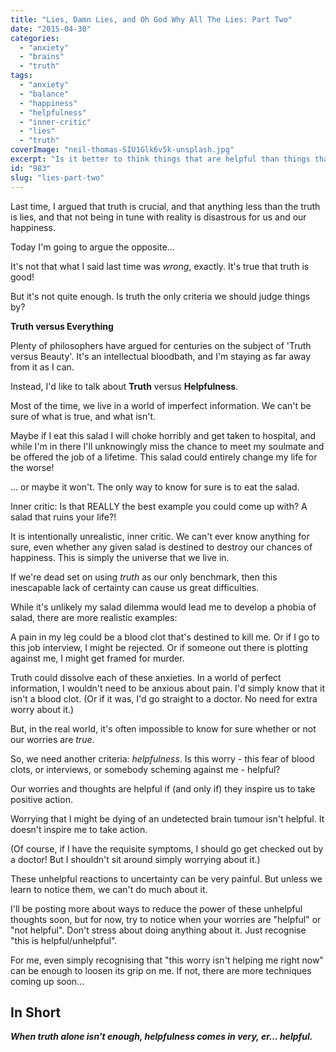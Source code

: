 ```yaml
---
title: "Lies, Damn Lies, and Oh God Why All The Lies: Part Two"
date: "2015-04-30"
categories: 
  - "anxiety"
  - "brains"
  - "truth"
tags: 
  - "anxiety"
  - "balance"
  - "happiness"
  - "helpfulness"
  - "inner-critic"
  - "lies"
  - "truth"
coverImage: "neil-thomas-SIU1Glk6v5k-unsplash.jpg"
excerpt: "Is it better to think things that are helpful than things that are true?"
id: "983"
slug: "lies-part-two"
---
```


Last time, I argued that truth is crucial, and that anything less than the truth is lies, and that not being in tune with reality is disastrous for us and our happiness.

Today I'm going to argue the opposite...

<!--more-->

It's not that what I said last time was _wrong_, exactly. It's true that truth is good!

But it's not quite enough. Is truth the only criteria we should judge things by?

**Truth versus Everything**

Plenty of philosophers have argued for centuries on the subject of 'Truth versus Beauty'. It's an intellectual bloodbath, and I'm staying as far away from it as I can.

Instead, I'd like to talk about **Truth** versus **Helpfulness**.

Most of the time, we live in a world of imperfect information. We can't be sure of what is true, and what isn't.

Maybe if I eat this salad I will choke horribly and get taken to hospital, and while I'm in there I'll unknowingly miss the chance to meet my soulmate and be offered the job of a lifetime. This salad could entirely change my life for the worse!

... or maybe it won't. The only way to know for sure is to eat the salad.

Inner critic: Is that REALLY the best example you could come up with? A salad that ruins your life?!

It is intentionally unrealistic, inner critic. We can't ever know anything for sure, even whether any given salad is destined to destroy our chances of happiness. This is simply the universe that we live in.

If we're dead set on using _truth_ as our only benchmark, then this inescapable lack of certainty can cause us great difficulties.

While it's unlikely my salad dilemma would lead me to develop a phobia of salad, there are more realistic examples:

A pain in my leg could be a blood clot that's destined to kill me. Or if I go to this job interview, I might be rejected. Or if someone out there is plotting against me, I might get framed for murder.

Truth could dissolve each of these anxieties. In a world of perfect information, I wouldn't need to be anxious about pain. I'd simply know that it isn't a blood clot. (Or if it was, I'd go straight to a doctor. No need for extra worry about it.)

But, in the real world, it's often impossible to know for sure whether or not our worries are _true_.

So, we need another criteria: _helpfulness_. Is this worry - this fear of blood clots, or interviews, or somebody scheming against me - helpful?

Our worries and thoughts are helpful if (and only if) they inspire us to take positive action.

Worrying that I might be dying of an undetected brain tumour isn't helpful. It doesn't inspire me to take action.

(Of course, if I have the requisite symptoms, I should go get checked out by a doctor! But I shouldn't sit around simply worrying about it.)

These unhelpful reactions to uncertainty can be very painful. But unless we learn to notice them, we can't do much about it.

I'll be posting more about ways to reduce the power of these unhelpful thoughts soon, but for now, try to notice when your worries are "helpful" or "not helpful". Don't stress about doing anything about it. Just recognise "this is helpful/unhelpful".

For me, even simply recognising that "this worry isn't helping me right now" can be enough to loosen its grip on me. If not, there are more techniques coming up soon...

## In Short

**_When truth alone isn't enough, helpfulness comes in very, er... helpful._**
